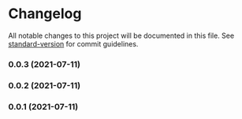 # Changelog

All notable changes to this project will be documented in this file. See [standard-version](https://github.com/conventional-changelog/standard-version) for commit guidelines.

### 0.0.3 (2021-07-11)

### 0.0.2 (2021-07-11)

### 0.0.1 (2021-07-11)
